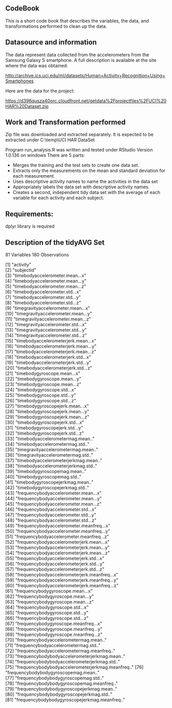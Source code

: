 CodeBook
--------
This is a short code book that describes the variables, the data, and transformations performed to clean up the data.

Datasource and information
--------------------------
The data represent data collected from the accelerometers from the Samsung Galaxy S smartphone. A full description is available at the site where the data was obtained:

http://archive.ics.uci.edu/ml/datasets/Human+Activity+Recognition+Using+Smartphones

Here are the data for the project:

https://d396qusza40orc.cloudfront.net/getdata%2Fprojectfiles%2FUCI%20HAR%20Dataset.zip

Work and Transformation performed
---------------------------------
Zip file was downloaded and extracted separately.
It is expected to be extracted under C:\temp\UCI HAR DataSet

Program run_analysis.R was written and tested under RStudio Version 1.0.136 on windows
There are 5 parts:

- Merges the training and the test sets to create one data set.
- Extracts only the measurements on the mean and standard deviation for each measurement.
- Uses descriptive activity names to name the activities in the data set
- Appropriately labels the data set with descriptive activity names.
- Creates a second, independent tidy data set with the average of each variable for each activity and each subject.

Requirements:
-------------
dplyr library is required

Description of the tidyAVG Set
------------------------------
 81  Variables      180  Observations

 [1] "activity"                                        
 [2] "subjectid"                                       
 [3] "timebodyaccelerometer.mean...x"                  
 [4] "timebodyaccelerometer.mean...y"                  
 [5] "timebodyaccelerometer.mean...z"                  
 [6] "timebodyaccelerometer.std...x"                   
 [7] "timebodyaccelerometer.std...y"                   
 [8] "timebodyaccelerometer.std...z"                   
 [9] "timegravityaccelerometer.mean...x"               
[10] "timegravityaccelerometer.mean...y"               
[11] "timegravityaccelerometer.mean...z"               
[12] "timegravityaccelerometer.std...x"                
[13] "timegravityaccelerometer.std...y"                
[14] "timegravityaccelerometer.std...z"                
[15] "timebodyaccelerometerjerk.mean...x"              
[16] "timebodyaccelerometerjerk.mean...y"              
[17] "timebodyaccelerometerjerk.mean...z"              
[18] "timebodyaccelerometerjerk.std...x"               
[19] "timebodyaccelerometerjerk.std...y"               
[20] "timebodyaccelerometerjerk.std...z"               
[21] "timebodygyroscope.mean...x"                      
[22] "timebodygyroscope.mean...y"                      
[23] "timebodygyroscope.mean...z"                      
[24] "timebodygyroscope.std...x"                       
[25] "timebodygyroscope.std...y"                       
[26] "timebodygyroscope.std...z"                       
[27] "timebodygyroscopejerk.mean...x"                  
[28] "timebodygyroscopejerk.mean...y"                  
[29] "timebodygyroscopejerk.mean...z"                  
[30] "timebodygyroscopejerk.std...x"                   
[31] "timebodygyroscopejerk.std...y"                   
[32] "timebodygyroscopejerk.std...z"                   
[33] "timebodyaccelerometermag.mean.."                 
[34] "timebodyaccelerometermag.std.."                  
[35] "timegravityaccelerometermag.mean.."              
[36] "timegravityaccelerometermag.std.."               
[37] "timebodyaccelerometerjerkmag.mean.."             
[38] "timebodyaccelerometerjerkmag.std.."              
[39] "timebodygyroscopemag.mean.."                     
[40] "timebodygyroscopemag.std.."                      
[41] "timebodygyroscopejerkmag.mean.."                 
[42] "timebodygyroscopejerkmag.std.."                  
[43] "frequencybodyaccelerometer.mean...x"             
[44] "frequencybodyaccelerometer.mean...y"             
[45] "frequencybodyaccelerometer.mean...z"             
[46] "frequencybodyaccelerometer.std...x"              
[47] "frequencybodyaccelerometer.std...y"              
[48] "frequencybodyaccelerometer.std...z"              
[49] "frequencybodyaccelerometer.meanfreq...x"         
[50] "frequencybodyaccelerometer.meanfreq...y"         
[51] "frequencybodyaccelerometer.meanfreq...z"         
[52] "frequencybodyaccelerometerjerk.mean...x"         
[53] "frequencybodyaccelerometerjerk.mean...y"         
[54] "frequencybodyaccelerometerjerk.mean...z"         
[55] "frequencybodyaccelerometerjerk.std...x"          
[56] "frequencybodyaccelerometerjerk.std...y"          
[57] "frequencybodyaccelerometerjerk.std...z"          
[58] "frequencybodyaccelerometerjerk.meanfreq...x"     
[59] "frequencybodyaccelerometerjerk.meanfreq...y"     
[60] "frequencybodyaccelerometerjerk.meanfreq...z"     
[61] "frequencybodygyroscope.mean...x"                 
[62] "frequencybodygyroscope.mean...y"                 
[63] "frequencybodygyroscope.mean...z"                 
[64] "frequencybodygyroscope.std...x"                  
[65] "frequencybodygyroscope.std...y"                  
[66] "frequencybodygyroscope.std...z"                  
[67] "frequencybodygyroscope.meanfreq...x"             
[68] "frequencybodygyroscope.meanfreq...y"             
[69] "frequencybodygyroscope.meanfreq...z"             
[70] "frequencybodyaccelerometermag.mean.."            
[71] "frequencybodyaccelerometermag.std.."             
[72] "frequencybodyaccelerometermag.meanfreq.."        
[73] "frequencybodybodyaccelerometerjerkmag.mean.."    
[74] "frequencybodybodyaccelerometerjerkmag.std.."     
[75] "frequencybodybodyaccelerometerjerkmag.meanfreq.."
[76] "frequencybodybodygyroscopemag.mean.."            
[77] "frequencybodybodygyroscopemag.std.."             
[78] "frequencybodybodygyroscopemag.meanfreq.."        
[79] "frequencybodybodygyroscopejerkmag.mean.."        
[80] "frequencybodybodygyroscopejerkmag.std.."         
[81] "frequencybodybodygyroscopejerkmag.meanfreq.."    
